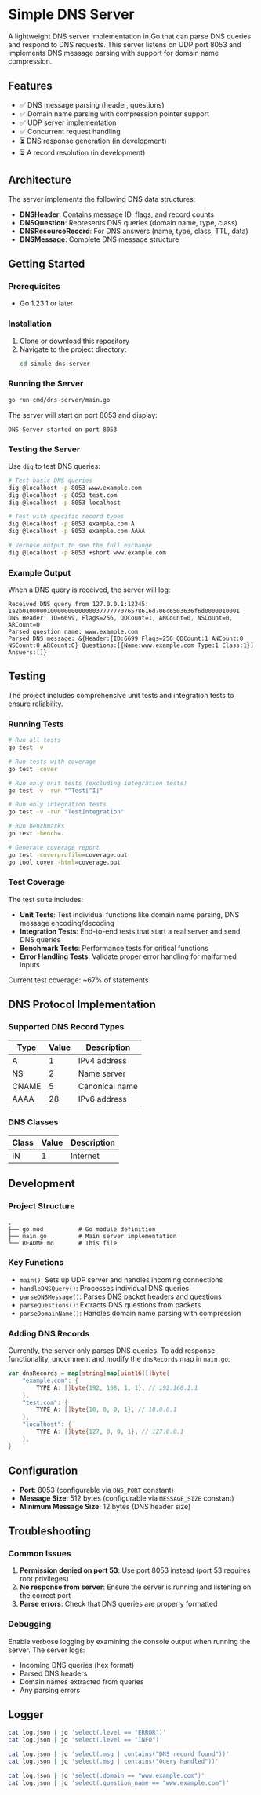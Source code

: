 # Simple DNS Server

A lightweight DNS server implementation in Go that can parse DNS queries and respond to DNS requests. This server listens on UDP port 8053 and implements DNS message parsing with support for domain name compression.

## Features

- ✅ DNS message parsing (header, questions)
- ✅ Domain name parsing with compression pointer support
- ✅ UDP server implementation
- ✅ Concurrent request handling
- ⏳ DNS response generation (in development)
- ⏳ A record resolution (in development)

## Architecture

The server implements the following DNS data structures:

- **DNSHeader**: Contains message ID, flags, and record counts
- **DNSQuestion**: Represents DNS queries (domain name, type, class)
- **DNSResourceRecord**: For DNS answers (name, type, class, TTL, data)
- **DNSMessage**: Complete DNS message structure

## Getting Started

### Prerequisites

- Go 1.23.1 or later

### Installation

1. Clone or download this repository
2. Navigate to the project directory:
   ```sh
   cd simple-dns-server
   ```

### Running the Server

```sh
go run cmd/dns-server/main.go
```

The server will start on port 8053 and display:
```
DNS Server started on port 8053
```

### Testing the Server

Use `dig` to test DNS queries:

```sh
# Test basic DNS queries
dig @localhost -p 8053 www.example.com
dig @localhost -p 8053 test.com
dig @localhost -p 8053 localhost

# Test with specific record types
dig @localhost -p 8053 example.com A
dig @localhost -p 8053 example.com AAAA

# Verbose output to see the full exchange
dig @localhost -p 8053 +short www.example.com
```

### Example Output

When a DNS query is received, the server will log:

```
Received DNS query from 127.0.0.1:12345: 1a2b0100000100000000000003777777076578616d706c6503636f6d0000010001
DNS Header: ID=6699, Flags=256, QDCount=1, ANCount=0, NSCount=0, ARCount=0
Parsed question name: www.example.com
Parsed DNS message: &{Header:{ID:6699 Flags=256 QDCount:1 ANCount:0 NSCount:0 ARCount:0} Questions:[{Name:www.example.com Type:1 Class:1}] Answers:[]}
```

## Testing

The project includes comprehensive unit tests and integration tests to ensure reliability.

### Running Tests

```sh
# Run all tests
go test -v

# Run tests with coverage
go test -cover

# Run only unit tests (excluding integration tests)
go test -v -run "^Test[^I]"

# Run only integration tests
go test -v -run "TestIntegration"

# Run benchmarks
go test -bench=.

# Generate coverage report
go test -coverprofile=coverage.out
go tool cover -html=coverage.out
```

### Test Coverage

The test suite includes:

- **Unit Tests**: Test individual functions like domain name parsing, DNS message encoding/decoding
- **Integration Tests**: End-to-end tests that start a real server and send DNS queries
- **Benchmark Tests**: Performance tests for critical functions
- **Error Handling Tests**: Validate proper error handling for malformed inputs

Current test coverage: ~67% of statements

## DNS Protocol Implementation

### Supported DNS Record Types

| Type | Value | Description |
|------|-------|-------------|
| A    | 1     | IPv4 address |
| NS   | 2     | Name server |
| CNAME| 5     | Canonical name |
| AAAA | 28    | IPv6 address |

### DNS Classes

| Class | Value | Description |
|-------|-------|-------------|
| IN    | 1     | Internet |

## Development

### Project Structure

```
.
├── go.mod          # Go module definition
├── main.go         # Main server implementation
└── README.md       # This file
```

### Key Functions

- `main()`: Sets up UDP server and handles incoming connections
- `handleDNSQuery()`: Processes individual DNS queries
- `parseDNSMessage()`: Parses DNS packet headers and questions
- `parseQuestions()`: Extracts DNS questions from packets
- `parseDomainName()`: Handles domain name parsing with compression

### Adding DNS Records

Currently, the server only parses DNS queries. To add response functionality, uncomment and modify the `dnsRecords` map in `main.go`:

```go
var dnsRecords = map[string]map[uint16][]byte{
    "example.com": {
        TYPE_A: []byte{192, 168, 1, 1}, // 192.168.1.1
    },
    "test.com": {
        TYPE_A: []byte{10, 0, 0, 1}, // 10.0.0.1
    },
    "localhost": {
        TYPE_A: []byte{127, 0, 0, 1}, // 127.0.0.1
    },
}
```

## Configuration

- **Port**: 8053 (configurable via `DNS_PORT` constant)
- **Message Size**: 512 bytes (configurable via `MESSAGE_SIZE` constant)
- **Minimum Message Size**: 12 bytes (DNS header size)

## Troubleshooting

### Common Issues

1. **Permission denied on port 53**: Use port 8053 instead (port 53 requires root privileges)
2. **No response from server**: Ensure the server is running and listening on the correct port
3. **Parse errors**: Check that DNS queries are properly formatted

### Debugging

Enable verbose logging by examining the console output when running the server. The server logs:
- Incoming DNS queries (hex format)
- Parsed DNS headers
- Domain names extracted from queries
- Any parsing errors

## Logger

```sh
cat log.json | jq 'select(.level == "ERROR")'
cat log.json | jq 'select(.level == "INFO")'

cat log.json | jq 'select(.msg | contains("DNS record found"))'
cat log.json | jq 'select(.msg | contains("Query handled"))'

cat log.json | jq 'select(.domain == "www.example.com")'
cat log.json | jq 'select(.question_name == "www.example.com")'
```